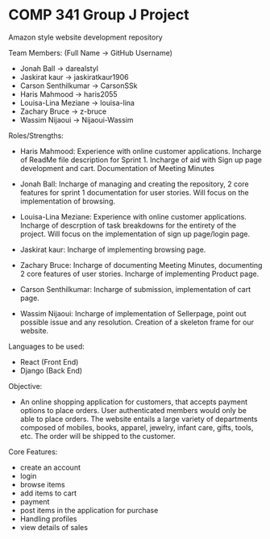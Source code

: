# COMP 341 Group J Project
Amazon style website development repository
 
Team Members:
(Full Name -> GitHub Username)
* Jonah Ball -> darealstyl
* Jaskirat kaur -> jaskiratkaur1906
* Carson Senthilkumar -> CarsonSSk
* Haris Mahmood -> haris2055
* Louisa-Lina Meziane -> louisa-lina
* Zachary Bruce -> z-bruce
* Wassim Nijaoui -> Nijaoui-Wassim

Roles/Strengths:
* Haris Mahmood: Experience with online customer applications. Incharge of ReadMe file description for Sprint 1. Incharge of aid with Sign up page development and cart. Documentation of Meeting Minutes

* Jonah Ball: Incharge of managing and creating the repository, 2 core features for sprint 1 documentation for user stories. Will focus on the implementation of browsing.

* Louisa-Lina Meziane: Experience with online customer applications. Incharge of descrption of task breakdowns for the entirety of the project. Will focus on the implementation of sign up page/login page.

* Jaskirat kaur: Incharge of implementing browsing page.

* Zachary Bruce: Incharge of documenting Meeting Minutes, documenting 2 core features of user stories. Incharge of implementing Product page.

* Carson Senthilkumar: Incharge of submission, implementation of cart page.

* Wassim Nijaoui: Incharge of implementation of Sellerpage, point out possible issue and any resolution. Creation of a skeleton frame for our website.

Languages to be used: 
* React (Front End)
* Django (Back End)

Objective:
* An online shopping application for customers, that accepts payment options to place orders. User authenticated members would only be able to place orders. The website entails a large variety of departments composed of mobiles, books, apparel, jewelry, infant care, gifts, tools, etc. The order will be shipped to the customer.

Core Features:
* create an account
* login
* browse items
* add items to cart
* payment
* post items in the application for purchase
* Handling profiles
* view details of sales







